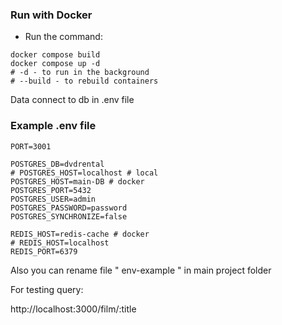 ### Run with Docker

- Run the command:

```shell
docker compose build
docker compose up -d
# -d - to run in the background
# --build - to rebuild containers
```

Data connect to db in .env file

### Example .env file

```shell
PORT=3001

POSTGRES_DB=dvdrental
# POSTGRES_HOST=localhost # local
POSTGRES_HOST=main-DB # docker
POSTGRES_PORT=5432
POSTGRES_USER=admin
POSTGRES_PASSWORD=password
POSTGRES_SYNCHRONIZE=false

REDIS_HOST=redis-cache # docker
# REDIS_HOST=localhost
REDIS_PORT=6379

```

Also you can rename file " env-example " in main project folder 

For testing query:

http://localhost:3000/film/:title
